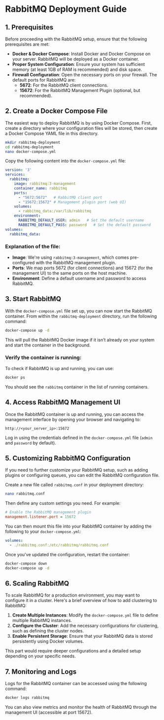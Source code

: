 # RabbitMQ Deployment Guide

## **1. Prerequisites**

Before proceeding with the RabbitMQ setup, ensure that the following prerequisites are met:

- **Docker & Docker Compose**: Install Docker and Docker Compose on your server. RabbitMQ will be deployed as a Docker container.
- **Proper System Configuration**: Ensure your system has sufficient memory (at least 1GB of RAM is recommended) and disk space.
- **Firewall Configuration**: Open the necessary ports on your firewall. The default ports for RabbitMQ are:
  - **5672**: For the RabbitMQ client connections.
  - **15672**: For the RabbitMQ Management Plugin (optional, but recommended).

## **2. Create a Docker Compose File**

The easiest way to deploy RabbitMQ is by using Docker Compose. First, create a directory where your configuration files will be stored, then create a Docker Compose YAML file in this directory.

```bash
mkdir rabbitmq-deployment
cd rabbitmq-deployment
nano docker-compose.yml
```

Copy the following content into the `docker-compose.yml` file:

```yaml
version: '3'
services:
  rabbitmq:
    image: rabbitmq:3-management
    container_name: rabbitmq
    ports:
      - "5672:5672"   # RabbitMQ client port
      - "15672:15672" # Management plugin port (web UI)
    volumes:
      - rabbitmq_data:/var/lib/rabbitmq
    environment:
      RABBITMQ_DEFAULT_USER: admin   # Set the default username
      RABBITMQ_DEFAULT_PASS: password   # Set the default password
volumes:
  rabbitmq_data:
```

### Explanation of the file:
- **Image**: We're using `rabbitmq:3-management`, which comes pre-configured with the RabbitMQ management plugin.
- **Ports**: We map ports 5672 (for client connections) and 15672 (for the management UI) to the same ports on the host machine.
- **Environment**: Define a default username and password to access RabbitMQ.

## **3. Start RabbitMQ**

With the `docker-compose.yml` file set up, you can now start the RabbitMQ container. From within the `rabbitmq-deployment` directory, run the following command:

```bash
docker-compose up -d
```

This will pull the RabbitMQ Docker image if it isn’t already on your system and start the container in the background.

### Verify the container is running:
To check if RabbitMQ is up and running, you can use:

```bash
docker ps
```

You should see the `rabbitmq` container in the list of running containers.

## **4. Access RabbitMQ Management UI**

Once the RabbitMQ container is up and running, you can access the management interface by opening your browser and navigating to:

```
http://<your_server_ip>:15672
```

Log in using the credentials defined in the `docker-compose.yml` file (`admin` and `password` by default).

## **5. Customizing RabbitMQ Configuration**

If you need to further customize your RabbitMQ setup, such as adding plugins or configuring queues, you can edit the RabbitMQ configuration file.

Create a new file called `rabbitmq.conf` in your deployment directory:

```bash
nano rabbitmq.conf
```

Then define any custom settings you need. For example:

```ini
# Enable the RabbitMQ management plugin
management.listener.port = 15672
```

You can then mount this file into your RabbitMQ container by adding the following to your `docker-compose.yml`:

```yaml
volumes:
  - ./rabbitmq.conf:/etc/rabbitmq/rabbitmq.conf
```

Once you've updated the configuration, restart the container:

```bash
docker-compose down
docker-compose up -d
```

## **6. Scaling RabbitMQ**

To scale RabbitMQ for a production environment, you may want to configure it in a cluster. Here's a brief overview of how to add clustering to RabbitMQ:

1. **Create Multiple Instances**: Modify the `docker-compose.yml` file to define multiple RabbitMQ instances.
2. **Configure the Cluster**: Add the necessary configurations for clustering, such as defining the cluster nodes.
3. **Enable Persistent Storage**: Ensure that your RabbitMQ data is stored persistently using Docker volumes.

This part would require deeper configurations and a detailed setup depending on your specific needs.

## **7. Monitoring and Logs**

Logs for the RabbitMQ container can be accessed using the following command:

```bash
docker logs rabbitmq
```

You can also view metrics and monitor the health of RabbitMQ through the management UI (accessible at port 15672).

